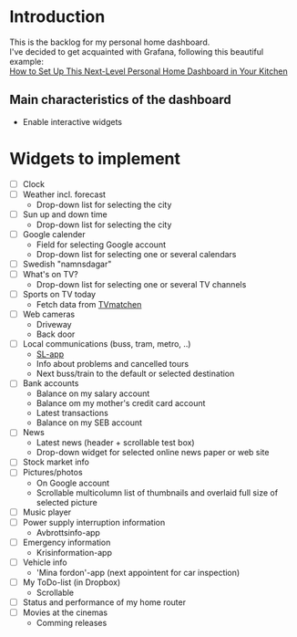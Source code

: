 # Introduction
This is the backlog for my personal home dashboard.\
I've decided to get acquainted with Grafana, following this beautiful example:\
[How to Set Up This Next-Level Personal Home Dashboard in Your Kitchen](https://grafana.com/blog/2019/10/29/how-to-set-up-this-next-level-personal-home-dashboard-in-your-kitchen/)

## Main characteristics of the dashboard
* Enable interactive widgets

# Widgets to implement
- [ ] Clock
- [ ] Weather incl. forecast
  * Drop-down list for selecting the city
- [ ] Sun up and down time
  * Drop-down list for selecting the city
- [ ] Google calender
  * Field for selecting Google account
  * Drop-down list for selecting one or several calendars
- [ ] Swedish "namnsdagar"
- [ ] What's on TV?
  * Drop-down list for selecting one or several TV channels
- [ ] Sports on TV today
  * Fetch data from [TVmatchen](https://www.tvmatchen.nu/)
- [ ] Web cameras
  * Driveway
  * Back door
- [ ] Local communications (buss, tram, metro, ..)
  * [SL-app](https://sl.se/)
  * Info about problems and cancelled tours
  * Next buss/train to the default or selected destination
- [ ] Bank accounts
  * Balance on my salary account
  * Balance om my mother's credit card account
   * Latest transactions
  * Balance on my SEB account
- [ ] News
  * Latest news (header + scrollable test box)
  * Drop-down widget for selected online news paper or web site
- [ ] Stock market info
- [ ] Pictures/photos
  * On Google account
  * Scrollable multicolumn list of thumbnails and overlaid full size of selected picture
- [ ] Music player
- [ ] Power supply interruption information
  * Avbrottsinfo-app
- [ ] Emergency information
  * Krisinformation-app
- [ ] Vehicle info
  * 'Mina fordon'-app (next appointent for car inspection)
- [ ] My ToDo-list (in Dropbox)
  * Scrollable
- [ ] Status and performance of my home router
- [ ] Movies at the cinemas
  * Comming releases
